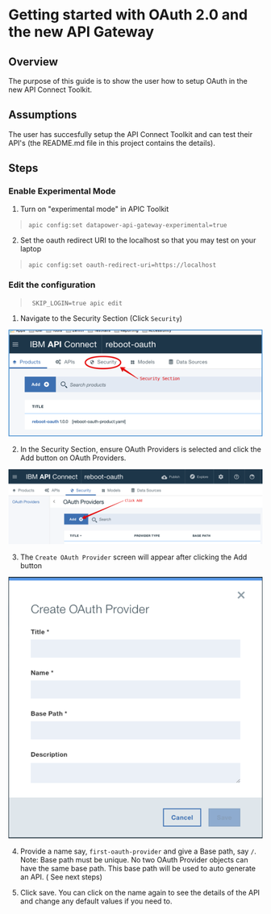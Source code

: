 # Getting started with OAuth 2.0 and the new API Gateway

## Overview
The purpose of this guide is to show the user how to setup OAuth in the new API Connect Toolkit.

## Assumptions
The user has succesfully setup the API Connect Toolkit and can test their API's (the README.md file in this project contains the details).

## Steps

### Enable Experimental Mode

1. Turn on "experimental mode" in APIC Toolkit 

> ```apic config:set datapower-api-gateway-experimental=true```

2. Set the oauth redirect URI to the localhost so that you may test on your laptop

> ```apic config:set oauth-redirect-uri=https://localhost``` 

### Edit the configuration

> ``` SKIP_LOGIN=true apic edit```

1. Navigate to the Security Section (Click ```Security```)

![Image of Datapower Reboot](/images/oauth20/security_section.png)

2. In the Security Section, ensure OAuth Providers is selected and click the Add button on OAuth Providers.

![Image of Datapower Reboot](/images/oauth20/security-oauth.png)

3. The ```Create OAuth Provider``` screen will appear after clicking the Add button

![Image of Datapower Reboot](/images/oauth20/oauth_provider.png)

4. Provide a name say, ```first-oauth-provider``` and give a Base path, say ```/```.
Note: Base path must be unique. No two OAuth Provider objects can have the same base path. This base path will be used to auto generate an API. ( See next steps)

5.	Click save. You can click on the name again to see the details of the API and change any default values if you need to.

